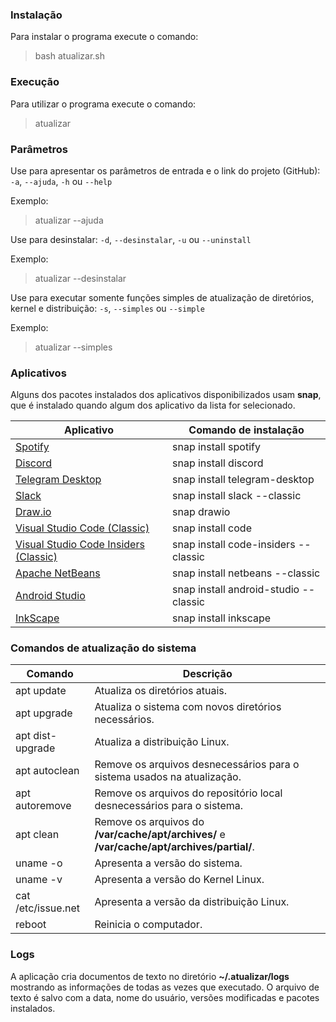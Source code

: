 ### Instalação
 Para instalar o programa execute o comando:
>bash atualizar.sh

### Execução
 Para utilizar o programa execute o comando:
>atualizar

### Parâmetros
 Use para apresentar os parâmetros de entrada e o link do projeto (GitHub):
 `-a`, `--ajuda`, `-h` ou `--help`
 
 Exemplo:
> atualizar --ajuda

 Use para desinstalar:
 `-d`, `--desinstalar`, `-u` ou `--uninstall`

 Exemplo:
> atualizar --desinstalar

 Use para executar somente funções simples de atualização de diretórios, kernel e distribuição:
 `-s`, `--simples` ou `--simple`

 Exemplo:
> atualizar --simples

### Aplicativos
Alguns dos pacotes instalados dos aplicativos disponibilizados usam **snap**, que é instalado quando algum dos aplicativo da lista for selecionado.

Aplicativo  | Comando de instalação
------------- | -------------
[Spotify](https://www.spotify.com/br/) | snap install spotify
[Discord](https://discord.com/) | snap install discord
[Telegram Desktop](https://desktop.telegram.org/) | snap install telegram-desktop
[Slack](https://slack.com/) | snap install slack --classic
[Draw.io](https://www.diagrams.net) | snap drawio
[Visual Studio Code (Classic)](https://code.visualstudio.com/) | snap install code
[Visual Studio Code Insiders (Classic)](https://code.visualstudio.com/insiders/) | snap install code-insiders --classic
[Apache NetBeans](https://netbeans.apache.org) | snap install netbeans --classic
[Android Studio](https://developer.android.com/studio) | snap install android-studio --classic
[InkScape](https://inkscape.org/pt-br/) | snap install inkscape

### Comandos de atualização do sistema
Comando  | Descrição
------------- | -------------
apt update | Atualiza os diretórios atuais.
apt upgrade | Atualiza o sistema com novos diretórios necessários.
apt dist-upgrade | Atualiza a distribuição Linux.
apt autoclean | Remove os arquivos desnecessários para o sistema usados na atualização.
apt autoremove | Remove os arquivos do repositório local desnecessários para o sistema.   
apt clean | Remove os arquivos do **/var/cache/apt/archives/** e **/var/cache/apt/archives/partial/**.
uname -o | Apresenta a versão do sistema.
uname -v | Apresenta a versão do Kernel Linux.
cat /etc/issue.net | Apresenta a versão da distribuição Linux.
reboot | Reinicia o computador.

### Logs
A aplicação cria documentos de texto no diretório **~/.atualizar/logs** mostrando as informações de todas as vezes que executado. O arquivo de texto é salvo com a data, nome do usuário, versões modificadas e pacotes instalados.